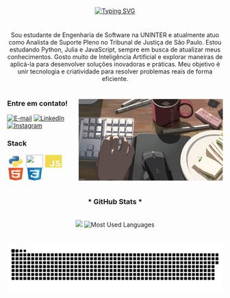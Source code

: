  <!-- Cabeçalho -->
<div style="text-align: center;" align="center">
    <a align="center" href="https://git.io/typing-svg">
    <img align="center" src="https://readme-typing-svg.demolab.com?font=Fira+Code&weight=500&size=22&pause=1000&color=70A5FD&center=true&vCenter=true&random=false&width=524&lines=%E2%8A%B9+Bem vindo+ao+meu+perfil!+%E2%8A%B9" alt="Typing SVG">
  </a>
</div>


 #

<p align="center">Sou estudante de Engenharia de Software na UNINTER e atualmente atuo como Analista de Suporte Pleno no Tribunal de Justiça de São Paulo. Estou estudando Python, Julia e JavaScript, sempre em busca de atualizar meus conhecimentos. Gosto muito de Inteligência Artificial e explorar maneiras de aplicá-la para desenvolver soluções inovadoras e práticas. Meu objetivo é unir tecnologia e criatividade para resolver problemas reais de forma eficiente.

 #
 <img align="right" alt="" height="190px" src="./study.gif">
 <div align="left">
 <!-- Contatos -->
<div> 
 <h3 align="left">Entre em contato!</h3>
    
  [![E-mail](https://img.shields.io/badge/-Email-000?style=for-the-badge&logo=microsoft-outlook&logoColor=FF00F6&color:FFF)](mailto:contatoandresantiago@hotmail.com)
  [![LinkedIn](https://img.shields.io/badge/-LinkedIn-000?style=for-the-badge&logo=linkedin&logoColor=FF00F6&color:FFF)](https://www.linkedin.com/in/andre-luis-santiago/)
  [![Instagram](https://img.shields.io/badge/-Instagram-000?style=for-the-badge&logo=instagram&logoColor=FF00F6&color:FFF)](https://www.instagram.com/andre.lumos/)
 </div>
    <!-- Stack-->

    
 <h3 align="left">Stack</h3>
 
 <div>  
    <img align="center" alt="Rafa-Python" height="30" width="40" src="https://raw.githubusercontent.com/devicons/devicon/master/icons/python/python-original.svg"/>
    <img align="center" height="30" width="40" src="https://cdn.jsdelivr.net/gh/devicons/devicon@latest/icons/julia/julia-original.svg" />
    <img align="center" alt="Rafa-Js" height="30" width="40" src="https://raw.githubusercontent.com/devicons/devicon/master/icons/javascript/javascript-plain.svg"/>
    <img align="center" alt="Rafa-HTML" height="30" width="40" src="https://raw.githubusercontent.com/devicons/devicon/master/icons/html5/html5-original.svg"/>
    <img align="center" alt="Rafa-CSS" height="30" width="40" src="https://raw.githubusercontent.com/devicons/devicon/master/icons/css3/css3-original.svg"/>    
 </div>



</div>


#

 <!-- Cards -->
<div style="text-align: center;" align="center">
  <h3>* GitHub Stats *</h3>
  <br>
  <!-- Card dos Posts -->
 <img src="https://github-readme-stats.vercel.app/api?username=andresanti4go&show_icons=true&theme=tokyonight">
  <!-- Card das Linguagens -->
 <img src="https://github-readme-stats.vercel.app/api/top-langs/?username=andresanti4go&layout=compact&hide_title=false&count_private=true&langs_count=4&show_icons=true&hide=html,scss,less&border_radius=3&theme=tokyonight&count_private=true" alt="Most Used Languages">
</div>

#

 <!-- Cobrinha -->
<picture align="center">
  <source media="(prefers-color-scheme: dark)" srcset="https://raw.githubusercontent.com/andrelumos/andrelumos/output/github-contribution-grid-snake-dark.svg">
  <source media="(prefers-color-scheme: light)" srcset="https://raw.githubusercontent.com/andrelumos/andrelumos/output/github-contribution-grid-snake-dark.svg">
  <img align="center" alt="github contribution grid snake animation" src="https://raw.githubusercontent.com/andresanti4go/andresanti4go/output/github-contribution-grid-snake.svg">
</picture>

<!--
**andrelumos/andrelumos** is a ✨ _special_ ✨ repository because its `README.md` (this file) appears on your GitHub profile.

Here are some ideas to get you started:

- 🔭 I’m currently working on ...
- 🌱 I’m currently learning ...
- 👯 I’m looking to collaborate on ...
- 🤔 I’m looking for help with ...
- 💬 Ask me about ...
- 📫 How to reach me: ...
- 😄 Pronouns: ...
- ⚡ Fun fact: ...
-->

